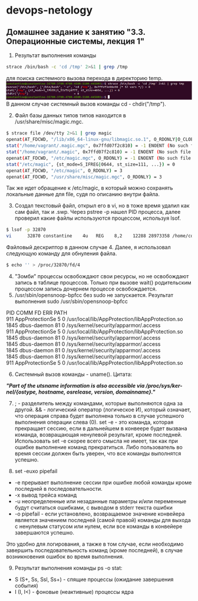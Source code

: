 # devops-netology

## Домашнее задание к занятию "3.3. Операционные системы, лекция 1"

1) Результат выполнения команды 

```bash
strace /bin/bash -c 'cd /tmp' 2>&1 | grep /tmp
```
для поиска системного вызова перехода в директорию temp.
![cd](img/cd.png)
В данном случае системный вызов команды cd - chdir("/tmp").

2) Файл базы данных типов типов находится в /usr/share/misc/magic.mgc.
```bash
$ strace file /dev/tty 2>&1 | grep magic
openat(AT_FDCWD, "/lib/x86_64-linux-gnu/libmagic.so.1", O_RDONLY|O_CLOEXEC) = 3
stat("/home/vagrant/.magic.mgc", 0x7ffd07f2c810) = -1 ENOENT (No such file or directory)
stat("/home/vagrant/.magic", 0x7ffd07f2c810) = -1 ENOENT (No such file or directory)
openat(AT_FDCWD, "/etc/magic.mgc", O_RDONLY) = -1 ENOENT (No such file or directory)
stat("/etc/magic", {st_mode=S_IFREG|0644, st_size=111, ...}) = 0
openat(AT_FDCWD, "/etc/magic", O_RDONLY) = 3
openat(AT_FDCWD, "/usr/share/misc/magic.mgc", O_RDONLY) = 3
```
Так же идет обращение к /etc/magic, в который можно сохранять локальные данные для file, судя по описанию внутри файла.

3) Создал текстовый файл, открыл его в vi, но в тоже время удалил как сам файл, так и .swp. Через pstree -p нашел PID процесса, далее проверил какие файлы используются процессом, используя lsof.

```bash
$ lsof -p 32870
vi      32870 constantine    4u   REG    8,2    12288 28973358 /home/constantine/.test.txt.swp (deleted)
```

Файловый дескриптор в данном случае 4. Далее, я использовал следующую команду для обнуления файла.
```bash
$ echo '' > /proc/32870/fd/4
```
4) "Зомби" процессы освобождают свои ресурсы, но не освобождают запись в таблице процессов. Только при вызове wait() родительским процессом запись дочернем процессе освобождается.
5) /usr/sbin/opensnoop-bpfcc без sudo не запускается. Результат выполнения sudo /usr/sbin/opensnoop-bpfcc

PID    COMM               FD ERR PATH
</br>
911    AppProtectionSe     5   0 /usr/local/lib/AppProtection/libAppProtection.so
</br>
1845   dbus-daemon        81   0 /sys/kernel/security/apparmor/.access
</br>
911    AppProtectionSe     5   0 /usr/local/lib/AppProtection/libAppProtection.so
</br>
1845   dbus-daemon        81   0 /sys/kernel/security/apparmor/.access
</br>
1845   dbus-daemon        81   0 /sys/kernel/security/apparmor/.access
</br>
1845   dbus-daemon        81   0 /sys/kernel/security/apparmor/.access
</br>
1845   dbus-daemon        81   0 /sys/kernel/security/apparmor/.access
</br>
911    AppProtectionSe     5   0 /usr/local/lib/AppProtection/libAppProtection.so

6) Системный вызов команды - uname(). Цитата:

***"Part of the utsname information is also accessible  via  /proc/sys/ker-
       nel/{ostype, hostname, osrelease, version, domainname}."***

7) ; - разделитель между командами, которые выполняются одна за другой. && - логический оператор (логическое И), который означает, что операция справа будет выполнена только в случае успешного выполнения операции слева (0). 
set -e - это команда, которая прекращает сессию, если в дальнейшем в конвеере будет вызвана команда, возвращающая ненулевой результат, кроме последней. Использовать set -e скорее всего смысла не имеет, так как при ошибке выполнение команд прекратиться.
Либо пользователь во время сессии должен быть уверен, что все команды выполнятся успешно.

8) set -euxo pipefail
* -e прерывает выполнение сессии при ошибке любой команды кроме последней в последовательности.
* -x вывод трейса команд 
* -u неопределенные или незаданные параметры и/или переменные будут считаться ошибками, с выводом в stderr текста ошибки
* -o pipefail - если установлено, возвращаемое значение конвейера является значением последней (самой правой) команды для выхода с ненулевым статусом или нулем, если все команды в конвейере завершаются успешно.

Это удобно для логирования, а также в том случае, если необходимо завершить последовательность команд (кроме последней), в случае возникновения ошибок во время выполнения.

9) Результат выполнения команды ps -o stat:
* S (S+, Ss, Ssl, Ss+) - спящие процессы (ожидание завершения события)
* I (I, I<) - фоновые (неактивные) процессы ядра
